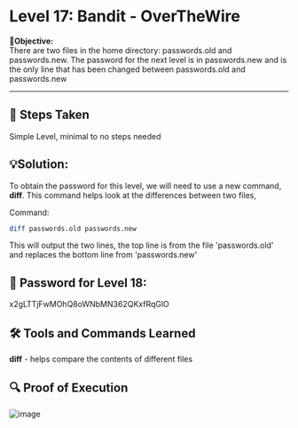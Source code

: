 # Level 17: Bandit - OverTheWire

**🎯Objective:**  
There are two files in the home directory: passwords.old and passwords.new. The password for the next level is in passwords.new and is the only line that has been changed between passwords.old and passwords.new

---

## 📝 Steps Taken
Simple Level, minimal to no steps needed 

## 💡Solution:

To obtain the password for this level, we will need to use a new command, **diff**. This command helps look at the differences between two files,

  Command:
   ```bash
   diff passwords.old passwords.new
```
This will output the two lines, the top line is from the file 'passwords.old' and replaces the bottom line from 'passwords.new'

## 🔑 Password for Level 18:
x2gLTTjFwMOhQ8oWNbMN362QKxfRqGlO

## 🛠️ Tools and Commands Learned

**diff** - helps compare the contents of different files

## 🔍 Proof of Execution

![image](https://github.com/user-attachments/assets/cc1ca006-8c34-499d-939a-8a82c15ce97a)
